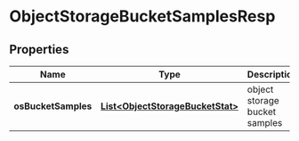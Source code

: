 # ObjectStorageBucketSamplesResp

## Properties
Name | Type | Description | Notes
------------ | ------------- | ------------- | -------------
**osBucketSamples** | [**List&lt;ObjectStorageBucketStat&gt;**](ObjectStorageBucketStat.md) | object storage bucket samples | 
